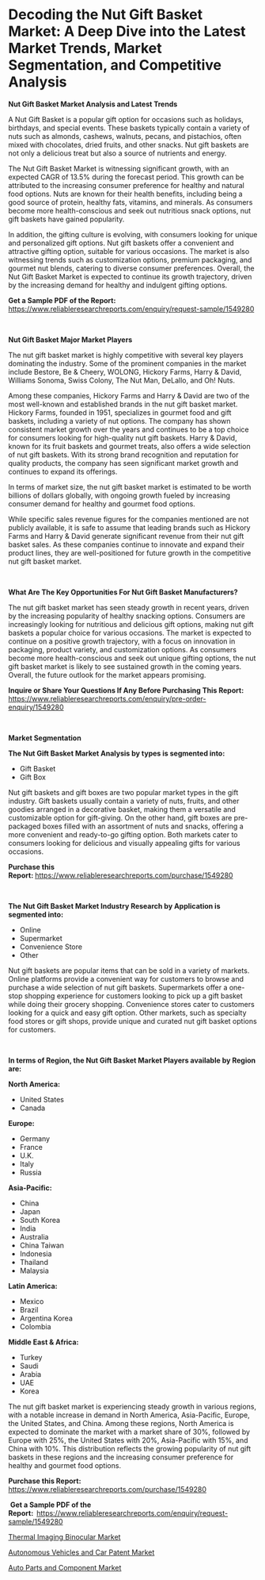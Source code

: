 <p><h1>Decoding the Nut Gift Basket Market: A Deep Dive into the Latest Market Trends, Market Segmentation, and Competitive Analysis</h1></p><p><strong>Nut Gift Basket Market Analysis and Latest Trends</strong></p>
<p><p>A Nut Gift Basket is a popular gift option for occasions such as holidays, birthdays, and special events. These baskets typically contain a variety of nuts such as almonds, cashews, walnuts, pecans, and pistachios, often mixed with chocolates, dried fruits, and other snacks. Nut gift baskets are not only a delicious treat but also a source of nutrients and energy.</p><p>The Nut Gift Basket Market is witnessing significant growth, with an expected CAGR of 13.5% during the forecast period. This growth can be attributed to the increasing consumer preference for healthy and natural food options. Nuts are known for their health benefits, including being a good source of protein, healthy fats, vitamins, and minerals. As consumers become more health-conscious and seek out nutritious snack options, nut gift baskets have gained popularity.</p><p>In addition, the gifting culture is evolving, with consumers looking for unique and personalized gift options. Nut gift baskets offer a convenient and attractive gifting option, suitable for various occasions. The market is also witnessing trends such as customization options, premium packaging, and gourmet nut blends, catering to diverse consumer preferences. Overall, the Nut Gift Basket Market is expected to continue its growth trajectory, driven by the increasing demand for healthy and indulgent gifting options.</p></p>
<p><strong>Get a Sample PDF of the Report:&nbsp;</strong> <a href="https://www.reliableresearchreports.com/enquiry/request-sample/1549280">https://www.reliableresearchreports.com/enquiry/request-sample/1549280</a></p>
<p>&nbsp;</p>
<p><strong>Nut Gift Basket Major Market Players</strong></p>
<p><p>The nut gift basket market is highly competitive with several key players dominating the industry. Some of the prominent companies in the market include Bestore, Be & Cheery, WOLONG, Hickory Farms, Harry & David, Williams Sonoma, Swiss Colony, The Nut Man, DeLallo, and Oh! Nuts.</p><p>Among these companies, Hickory Farms and Harry & David are two of the most well-known and established brands in the nut gift basket market. Hickory Farms, founded in 1951, specializes in gourmet food and gift baskets, including a variety of nut options. The company has shown consistent market growth over the years and continues to be a top choice for consumers looking for high-quality nut gift baskets. Harry & David, known for its fruit baskets and gourmet treats, also offers a wide selection of nut gift baskets. With its strong brand recognition and reputation for quality products, the company has seen significant market growth and continues to expand its offerings.</p><p>In terms of market size, the nut gift basket market is estimated to be worth billions of dollars globally, with ongoing growth fueled by increasing consumer demand for healthy and gourmet food options. </p><p>While specific sales revenue figures for the companies mentioned are not publicly available, it is safe to assume that leading brands such as Hickory Farms and Harry & David generate significant revenue from their nut gift basket sales. As these companies continue to innovate and expand their product lines, they are well-positioned for future growth in the competitive nut gift basket market.</p></p>
<p>&nbsp;</p>
<p><strong>What Are The Key Opportunities For Nut Gift Basket Manufacturers?</strong></p>
<p><p>The nut gift basket market has seen steady growth in recent years, driven by the increasing popularity of healthy snacking options. Consumers are increasingly looking for nutritious and delicious gift options, making nut gift baskets a popular choice for various occasions. The market is expected to continue on a positive growth trajectory, with a focus on innovation in packaging, product variety, and customization options. As consumers become more health-conscious and seek out unique gifting options, the nut gift basket market is likely to see sustained growth in the coming years. Overall, the future outlook for the market appears promising.</p></p>
<p><strong>Inquire or Share Your Questions If Any Before Purchasing This Report:</strong> <a href="https://www.reliableresearchreports.com/enquiry/pre-order-enquiry/1549280">https://www.reliableresearchreports.com/enquiry/pre-order-enquiry/1549280</a></p>
<p>&nbsp;</p>
<p><strong>Market Segmentation</strong></p>
<p><strong>The Nut Gift Basket Market Analysis by types is segmented into:</strong></p>
<p><ul><li>Gift Basket</li><li>Gift Box</li></ul></p>
<p><p>Nut gift baskets and gift boxes are two popular market types in the gift industry. Gift baskets usually contain a variety of nuts, fruits, and other goodies arranged in a decorative basket, making them a versatile and customizable option for gift-giving. On the other hand, gift boxes are pre-packaged boxes filled with an assortment of nuts and snacks, offering a more convenient and ready-to-go gifting option. Both markets cater to consumers looking for delicious and visually appealing gifts for various occasions.</p></p>
<p><strong>Purchase this Report:&nbsp;</strong><a href="https://www.reliableresearchreports.com/purchase/1549280">https://www.reliableresearchreports.com/purchase/1549280</a></p>
<p>&nbsp;</p>
<p><strong>The Nut Gift Basket Market Industry Research by Application is segmented into:</strong></p>
<p><ul><li>Online</li><li>Supermarket</li><li>Convenience Store</li><li>Other</li></ul></p>
<p><p>Nut gift baskets are popular items that can be sold in a variety of markets. Online platforms provide a convenient way for customers to browse and purchase a wide selection of nut gift baskets. Supermarkets offer a one-stop shopping experience for customers looking to pick up a gift basket while doing their grocery shopping. Convenience stores cater to customers looking for a quick and easy gift option. Other markets, such as specialty food stores or gift shops, provide unique and curated nut gift basket options for customers.</p></p>
<p>&nbsp;</p>
<p><strong>In terms of Region, the Nut Gift Basket Market Players available by Region are:</strong></p>
<p>
    <p> <strong> North America: </strong>
        <ul>
            <li>United States</li>
            <li>Canada</li>
        </ul>
        </p> 
    <p> <strong> Europe: </strong>
        <ul>
            <li>Germany</li>
            <li>France</li>
            <li>U.K.</li>
            <li>Italy</li>
            <li>Russia</li>
        </ul>
        </p> 
    <p> <strong> Asia-Pacific: </strong>
        <ul>
            <li>China</li>
            <li>Japan</li>
            <li>South Korea</li>
            <li>India</li>
            <li>Australia</li>
            <li>China Taiwan</li>
            <li>Indonesia</li>
            <li>Thailand</li>
            <li>Malaysia</li>
        </ul>
        </p> 
    <p> <strong> Latin America: </strong>
        <ul>
            <li>Mexico</li>
            <li>Brazil</li>
            <li>Argentina Korea</li>
            <li>Colombia</li>
        </ul>
        </p> 
    <p> <strong> Middle East & Africa: </strong>
        <ul>
            <li>Turkey</li>
            <li>Saudi</li>
            <li>Arabia</li>
            <li>UAE</li>
            <li>Korea</li>
        </ul>
    </p>
    </p>
<p><p>The nut gift basket market is experiencing steady growth in various regions, with a notable increase in demand in North America, Asia-Pacific, Europe, the United States, and China. Among these regions, North America is expected to dominate the market with a market share of 30%, followed by Europe with 25%, the United States with 20%, Asia-Pacific with 15%, and China with 10%. This distribution reflects the growing popularity of nut gift baskets in these regions and the increasing consumer preference for healthy and gourmet food options.</p></p>
<p><strong>Purchase this Report: </strong><a href="https://www.reliableresearchreports.com/purchase/1549280">https://www.reliableresearchreports.com/purchase/1549280</a></p>
<p>&nbsp;<strong>Get a Sample PDF of the Report:&nbsp;&nbsp;</strong><a href="https://www.reliableresearchreports.com/enquiry/request-sample/1549280">https://www.reliableresearchreports.com/enquiry/request-sample/1549280</a></p>
<p><strong></strong></p>
<p><p><a href="https://github.com/Alonsoolds3wq1d81czn8rbol/Market-Research-Report-List-1/blob/main/thermal-imaging-binocular-market.md">Thermal Imaging Binocular Market</a></p><p><a href="https://natural-crush-b99.notion.site/Autonomous-Vehicles-and-Car-Patent-Market-Size-Growing-and-Forecasted-for-period-from-2024-2031-an-5be59a1e4f254d68b5da0907018f9132">Autonomous Vehicles and Car Patent Market</a></p><p><a href="https://boundless-drawbridge-702.notion.site/Auto-Parts-and-Component-Market-Size-Global-Industry-Overview-Market-Segmentation-and-Forecast-20-d08b0604b31d43cda11e932f21f44ba7">Auto Parts and Component Market</a></p></p>